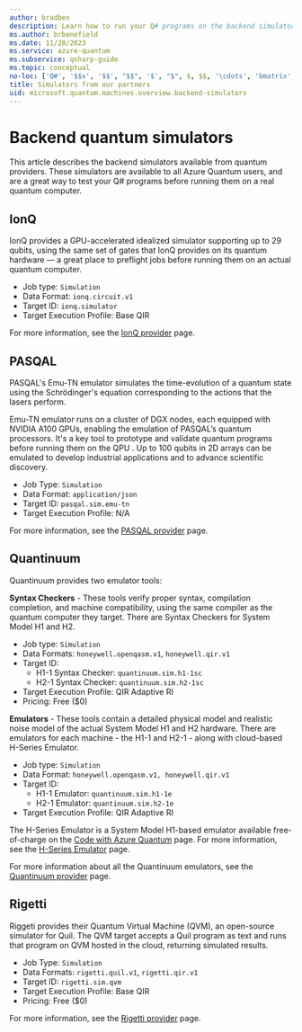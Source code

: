 ```yaml
---
author: bradben
description: Learn how to run your Q# programs on the backend simulators from Azure Quantum partners.
ms.author: brbenefield
ms.date: 11/28/2023
ms.service: azure-quantum
ms.subservice: qsharp-guide
ms.topic: conceptual
no-loc: ['Q#', '$$v', '$$', "$$", '$', "$", $, $$, '\cdots', 'bmatrix', '\ddots', '\equiv', '\sum', '\begin', '\end', '\sqrt', '\otimes', '{', '}', '\text', '\phi', '\kappa', '\psi', '\alpha', '\beta', '\gamma', '\delta', '\omega', '\bra', '\ket', '\boldone', '\\\\', '\\', '=', '\frac', '\text', '\mapsto', '\dagger', '\to', '\begin{cases}', '\end{cases}', '\operatorname', '\braket', '\id', '\expect', '\defeq', '\variance', '\dd', '&', '\begin{align}', '\end{align}', '\Lambda', '\lambda', '\Omega', '\mathrm', '\left', '\right', '\qquad', '\times', '\big', '\langle', '\rangle', '\bigg', '\Big', '|', '\mathbb', '\vec', '\in', '\texttt', '\ne', '<', '>', '\leq', '\geq', '~~', '~', '\begin{bmatrix}', '\end{bmatrix}', '\_', Quantum Development Kit]
title: Simulators from our partners
uid: microsoft.quantum.machines.overview.backend-simulators
---
```


# Backend quantum simulators

This article describes the backend simulators available from quantum providers. These simulators are available to all Azure Quantum users, and are a great way to test your Q# programs before running them on a real quantum computer.

## IonQ

IonQ provides a GPU-accelerated idealized simulator supporting up to 29 qubits, using the same set of gates that IonQ provides on its quantum hardware — a great place to preflight jobs before running them on an actual quantum computer.

- Job type: `Simulation`
- Data Format: `ionq.circuit.v1`
- Target ID: `ionq.simulator`
- Target Execution Profile: Base QIR

For more information, see the [IonQ provider](xref:microsoft.quantum.providers.ionq) page.

## PASQAL

PASQAL's Emu-TN emulator simulates the time-evolution of a quantum state using the Schrödinger's equation corresponding to the actions that the lasers perform.

Emu-TN emulator runs on a cluster of DGX nodes, each equipped with NVIDIA A100 GPUs, enabling the emulation of PASQAL’s quantum processors. It's a key tool to prototype and validate quantum programs before running them on the QPU . Up to 100 qubits in 2D arrays can be emulated to develop industrial applications and to advance scientific discovery.

- Job Type: `Simulation`
- Data Format: `application/json`
- Target ID: `pasqal.sim.emu-tn`
- Target Execution Profile: N/A

For more information, see the [PASQAL provider](xref:microsoft.quantum.providers.pasqal) page.

## Quantinuum

Quantinuum provides two emulator tools:

**Syntax Checkers** - These tools verify proper syntax, compilation completion, and machine compatibility, using the same compiler as the quantum computer they target. There are Syntax Checkers for System Model H1 and H2.

- Job type: `Simulation`
- Data Formats: `honeywell.openqasm.v1`, `honeywell.qir.v1`
- Target ID:
  - H1-1 Syntax Checker: `quantinuum.sim.h1-1sc`
  - H2-1 Syntax Checker: `quantinuum.sim.h2-1sc`
- Target Execution Profile: QIR Adaptive RI
- Pricing: Free ($0)

**Emulators** - These tools contain a detailed physical model and realistic noise model of the actual System Model H1 and H2 hardware. There are emulators for each machine - the H1-1 and H2-1 - along with cloud-based H-Series Emulator.
 
- Job type: `Simulation`
- Data Format: `honeywell.openqasm.v1, honeywell.qir.v1`
- Target ID:
  - H1-1 Emulator: `quantinuum.sim.h1-1e`
  - H2-1 Emulator: `quantinuum.sim.h2-1e`
- Target Execution Profile: QIR Adaptive RI

The H-Series Emulator is a System Model H1-based emulator available free-of-charge on the [Code with Azure Quantum](https://quantum.microsoft.com/experience/quantum-coding) page. For more information, see the [H-Series Emulator](xref:microsoft.quantum.providers.quantinuum#h-series-emulator-cloud-based) page.

For more information about all the Quantinuum emulators, see the [Quantinuum provider](xref:microsoft.quantum.providers.quantinuum) page.

## Rigetti

Riggeti provides their Quantum Virtual Machine (QVM), an open-source simulator for Quil. The QVM target accepts a Quil program as text and runs that program on QVM hosted in the cloud, returning simulated results.

- Job Type: `Simulation`
- Data Formats: `rigetti.quil.v1`, `rigetti.qir.v1`
- Target ID: `rigetti.sim.qvm`
- Target Execution Profile: Base QIR
- Pricing: Free ($0)

For more information, see the [Rigetti provider](xref:microsoft.quantum.providers.rigetti) page.